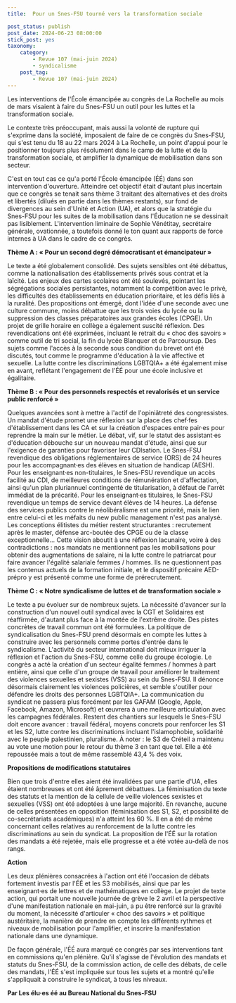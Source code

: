 ```yaml
---
title:  Pour un Snes-FSU tourné vers la transformation sociale

post_status: publish
post_date: 2024-06-23 08:00:00
stick_post: yes
taxonomy:
    category:
        - Revue 107 (mai-juin 2024)
        - syndicalisme
    post_tag:
        - Revue 107 (mai-juin 2024)
---
```


 Les interventions de l'École émancipée au congrès de La Rochelle au mois de mars visaient à faire du Snes-FSU un outil pour les luttes et la transformation sociale.

 Le contexte très préoccupant, mais aussi la volonté de rupture qui s'exprime dans la société, imposaient de faire de ce congrès du Snes-FSU, qui s'est tenu du 18 au 22 mars 2024 à La Rochelle, un point d'appui pour le positionner toujours plus résolument dans le camp de la lutte et de la transformation sociale, et amplifier la dynamique de mobilisation dans son secteur.

 C'est en tout cas ce qu'a porté l'École émancipée (ÉÉ) dans son intervention d'ouverture. Atteindre cet objectif était d'autant plus incertain que ce congrès se tenait sans thème 3 traitant des alternatives et des droits et libertés (dilués en partie dans les thèmes restants), sur fond de divergences au sein d'Unité et Action (UA), et alors que la stratégie du Snes-FSU pour les suites de la mobilisation dans l'Éducation ne se dessinait pas lisiblement. L'intervention liminaire de Sophie Vénétitay, secrétaire générale, ovationnée, a toutefois donné le ton quant aux rapports de force internes à UA dans le cadre de ce congrès.

 **Thème A : « Pour un second degré démocratisant et émancipateur »**

 Le texte a été globalement consolidé. Des sujets sensibles ont été débattus, comme la nationalisation des établissements privés sous contrat et la laïcité. Les enjeux des cartes scolaires ont été soulevés, pointant les ségrégations sociales persistantes, notamment la compétition avec le privé, les difficultés des établissements en éducation prioritaire, et les défis liés à la ruralité. Des propositions ont émergé, dont l'idée d'une seconde avec une culture commune, moins débattue que les trois voies du lycée ou la suppression des classes préparatoires aux grandes écoles (CPGE). Un projet de grille horaire en collège a également suscité réflexion. Des revendications ont été exprimées, incluant le retrait du « choc des savoirs » comme outil de tri social, la fin du lycée Blanquer et de Parcoursup. Des sujets comme l'accès à la seconde sous condition du brevet ont été discutés, tout comme le programme d'éducation à la vie affective et sexuelle. La lutte contre les discriminations LGBTQIA+ a été également mise en avant, reflétant l'engagement de l'ÉÉ pour une école inclusive et égalitaire.

 **Thème B : « Pour des personnels respectés et revalorisés et un service public renforcé »**

 Quelques avancées sont à mettre à l'actif de l'opiniâtreté des congressistes. Un mandat d'étude promet une réflexion sur la place des chef·fes d'établissement dans les CA et sur la création d'espaces entre pair·es pour reprendre la main sur le métier. Le débat, vif, sur le statut des assistant·es d'éducation débouche sur un nouveau mandat d'étude, ainsi que sur l'exigence de garanties pour favoriser leur CDIsation. Le Snes-FSU revendique des obligations réglementaires de service (ORS) de 24 heures pour les accompagnant·es des élèves en situation de handicap (AESH). Pour les enseignant·es non-titulaires, le Snes-FSU revendique un accès facilité au CDI, de meilleures conditions de rémunération et d'affectation, ainsi qu'un plan pluriannuel contingenté de titularisation, à défaut de l'arrêt immédiat de la précarité. Pour les enseignant·es titulaires, le Snes-FSU revendique un temps de service devant élèves de 14 heures. La défense des services publics contre le néolibéralisme est une priorité, mais le lien entre celui-ci et les méfaits du new public management n'est pas analysé. Les conceptions élitistes du métier restent structurantes : recrutement après le master, défense arc-boutée des CPGE ou de la classe exceptionnelle... Cette vision aboutit à une réflexion lacunaire, voire à des contradictions : nos mandats ne mentionnent pas les mobilisations pour obtenir des augmentations de salaire, ni la lutte contre le patriarcat pour faire avancer l'égalité salariale femmes / hommes. Ils ne questionnent pas les contenus actuels de la formation initiale, et le dispositif précaire AED-prépro y est présenté comme une forme de prérecrutement.

 **Thème C : « Notre syndicalisme de luttes et de transformation sociale »**

 Le texte a pu évoluer sur de nombreux sujets. La nécessité d'avancer sur la construction d'un nouvel outil syndical avec la CGT et Solidaires est réaffirmée, d'autant plus face à la montée de l'extrême droite. Des pistes concrètes de travail commun ont été formulées. La politique de syndicalisation du Snes-FSU prend désormais en compte les luttes à construire avec les personnels comme portes d'entrée dans le syndicalisme. L'activité du secteur international doit mieux irriguer la réflexion et l'action du Snes-FSU, comme celle du groupe écologie. Le congrès a acté la création d'un secteur égalité femmes / hommes à part entière, ainsi que celle d'un groupe de travail pour améliorer le traitement des violences sexuelles et sexistes (VSS) au sein du Snes-FSU. Il dénonce désormais clairement les violences policières, et semble s'outiller pour défendre les droits des personnes LGBTQIA+. La communication du syndicat ne passera plus forcément par les GAFAM (Google, Apple, Facebook, Amazon, Microsoft) et œuvrera à une meilleure articulation avec les campagnes fédérales. Restent des chantiers sur lesquels le Snes-FSU doit encore avancer : travail fédéral, moyens concrets pour renforcer les S1 et les S2, lutte contre les discriminations incluant l'islamophobie, solidarité avec le peuple palestinien, pluralisme. À noter : le S3 de Créteil a maintenu au vote une motion pour le retour du thème 3 en tant que tel. Elle a été repoussée mais a tout de même rassemblé 43,4 % des voix.

 **Propositions de modifications statutaires**

 Bien que trois d'entre elles aient été invalidées par une partie d'UA, elles étaient nombreuses et ont été âprement débattues. La féminisation du texte des statuts et la mention de la cellule de veille violences sexistes et sexuelles (VSS) ont été adoptées à une large majorité. En revanche, aucune de celles présentées en opposition (féminisation des S1, S2, et possibilité de co-secrétariats académiques) n'a atteint les 60 %. Il en a été de même concernant celles relatives au renforcement de la lutte contre les discriminations au sein du syndicat. La proposition de l'ÉÉ sur la rotation des mandats a été rejetée, mais elle progresse et a été votée au-delà de nos rangs.

 **Action**

 Les deux plénières consacrées à l'action ont été l'occasion de débats fortement investis par l'ÉÉ et les S3 mobilisés, ainsi que par les enseignant·es de lettres et de mathématiques en collège. Le projet de texte action, qui portait une nouvelle journée de grève le 2 avril et la perspective d'une manifestation nationale en mai-juin, a pu être renforcé sur la gravité du moment, la nécessité d'articuler « choc des savoirs » et politique austéritaire, la manière de prendre en compte les différents rythmes et niveaux de mobilisation pour l'amplifier, et inscrire la manifestation nationale dans une dynamique.

 De façon générale, l'ÉÉ aura marqué ce congrès par ses interventions tant en commissions qu'en plénière. Qu'il s'agisse de l'évolution des mandats et statuts du Snes-FSU, de la commission action, de celle des débats, de celle des mandats, l'ÉÉ s'est impliquée sur tous les sujets et a montré qu'elle s'appliquait à construire le syndicat, à tous les niveaux.

 **Par Les élu·es éé au Bureau National du Snes-FSU**


